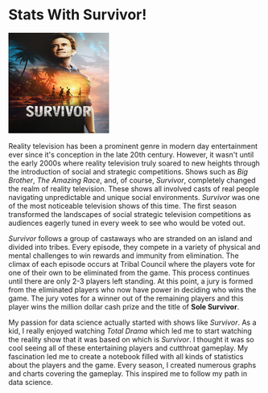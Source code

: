 # Stats With Survivor!
<img src="images/survivor_promo.jpg" alt="promo of Survivor" width="200" height="200">

Reality television has been a prominent genre in modern day entertainment ever since it's conception in the late 20th century. However, it wasn't until the early 2000s where reality television truly soared to new heights through the introduction of social and strategic competitions. Shows such as _Big Brother_, _The Amazing Race_, and, of course, _Survivor_, completely changed the realm of reality television. These shows all involved casts of real people navigating unpredictable and unique social environments. _Survivor_ was one of the most noticeable television shows of this time. The first season transformed the landscapes of social strategic television competitions as audiences eagerly tuned in every week to see who would be voted out.

_Survivor_ follows a group of castaways who are stranded on an island and divided into tribes. Every episode, they compete in a variety of physical and mental challenges to win rewards and immunity from elimination. The climax of each episode occurs at Tribal Council where the players vote for one of their own to be eliminated from the game. This process continues until there are only 2-3 players left standing. At this point, a jury is formed from the eliminated players who now have power in deciding who wins the game. The jury votes for a winner out of the remaining players and this player wins the million dollar cash prize and the title of **Sole Survivor**.

My passion for data science actually started with shows like _Survivor_. As a kid, I really enjoyed watching _Total Drama_ which led me to start watching the reality show that it was based on which is _Survivor_. I thought it was so cool seeing all of these entertaining players and cutthroat gameplay. My fascination led me to create a notebook filled with all kinds of statistics about the players and the game. Every season, I created numerous graphs and charts covering the gameplay. This inspired me to follow my path in data science.
